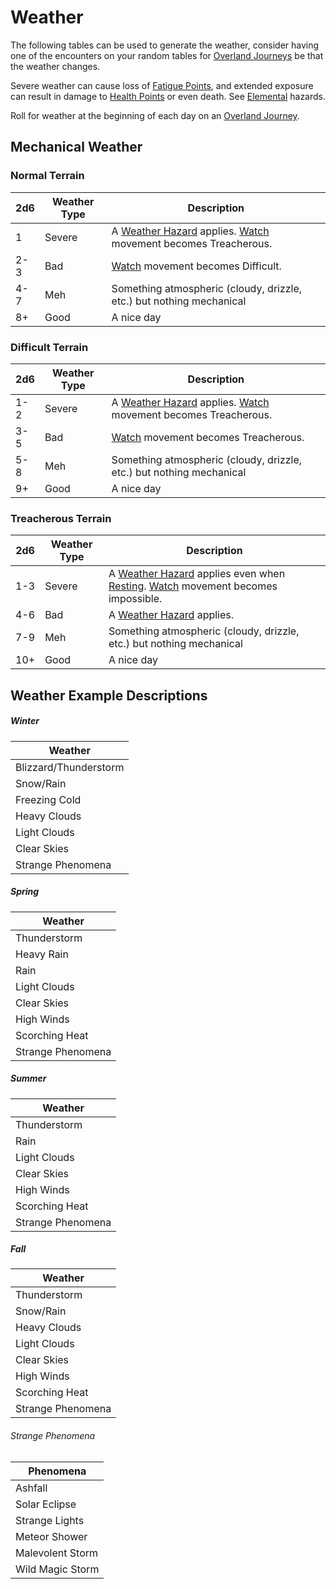 # Weather

The following tables can be used to generate the weather, consider having one of the encounters on your random tables for [Overland Journeys](../../Game%20Procedures/Overland%20Journeys.md) be that the weather changes. 

Severe weather can cause loss of [Fatigue Points](../../Player%20Characters/Derived%20Statistics/Fatigue%20Points.md), and extended exposure can result in damage to [Health Points](../../Player%20Characters/Derived%20Statistics/Health%20Points.md) or even death. See [Elemental](../../Hazards/Elemental.md) hazards. 

Roll for weather at the beginning of each day on an [Overland Journey](../../Game%20Procedures/Overland%20Journeys.md).
## Mechanical Weather
### Normal Terrain

| 2d6 | Weather Type | Description                                                                                                                       |
| --- | ------------ | --------------------------------------------------------------------------------------------------------------------------------- |
| 1   | Severe       | A [Weather Hazard](../../Hazards/Elemental.md) applies. [Watch](../../Game%20Procedures/Watches.md) movement becomes Treacherous. |
| 2-3 | Bad          | [Watch](../../Game%20Procedures/Watches.md) movement becomes Difficult.                                                           |
| 4-7 | Meh          | Something atmospheric (cloudy, drizzle, etc.) but nothing mechanical                                                              |
| 8+  | Good         | A nice day                                                                                                                        |
### Difficult Terrain

| 2d6 | Weather Type | Description                                                                                                                       |
| --- | ------------ | --------------------------------------------------------------------------------------------------------------------------------- |
| 1-2 | Severe       | A [Weather Hazard](../../Hazards/Elemental.md) applies. [Watch](../../Game%20Procedures/Watches.md) movement becomes Treacherous. |
| 3-5 | Bad          | [Watch](../../Game%20Procedures/Watches.md) movement becomes Treacherous.                                                         |
| 5-8 | Meh          | Something atmospheric (cloudy, drizzle, etc.) but nothing mechanical                                                              |
| 9+  | Good         | A nice day                                                                                                                        |
###  Treacherous Terrain

| 2d6 | Weather Type | Description                                                                                                                                                                              |
| --- | ------------ | ---------------------------------------------------------------------------------------------------------------------------------------------------------------------------------------- |
| 1-3 | Severe       | A [Weather Hazard](../../Hazards/Elemental.md) applies even when [Resting](../../Game%20Procedures/Resting.md). [Watch](../../Game%20Procedures/Watches.md) movement becomes impossible. |
| 4-6 | Bad          | A [Weather Hazard](../../Hazards/Elemental.md) applies.                                                                                                                                  |
| 7-9 | Meh          | Something atmospheric (cloudy, drizzle, etc.) but nothing mechanical                                                                                                                     |
| 10+ | Good         | A nice day                                                                                                                                                                               |
## Weather Example Descriptions
##### Winter
| Weather               |
| --------------------- |
| Blizzard/Thunderstorm |
| Snow/Rain             |
| Freezing Cold         |
| Heavy Clouds          |
| Light Clouds          |
| Clear Skies           |
| Strange Phenomena     |
##### Spring
| Weather           |
| ----------------- |
| Thunderstorm      |
| Heavy Rain        |
| Rain              |
| Light Clouds      |
| Clear Skies       |
| High Winds        |
| Scorching Heat    |
| Strange Phenomena |
##### Summer
| Weather           |
| ----------------- |
| Thunderstorm      |
| Rain              |
| Light Clouds      |
| Clear Skies       |
| High Winds        |
| Scorching Heat    |
| Strange Phenomena |
##### Fall
| Weather           |
| ----------------- |
| Thunderstorm      |
| Snow/Rain         |
| Heavy Clouds      |
| Light Clouds      |
| Clear Skies       |
| High Winds        |
| Scorching Heat    |
| Strange Phenomena |
###### Strange Phenomena
| Phenomena        |
| ---------------- |
| Ashfall          |
| Solar Eclipse    |
| Strange Lights   |
| Meteor Shower    |
| Malevolent Storm |
| Wild Magic Storm |
